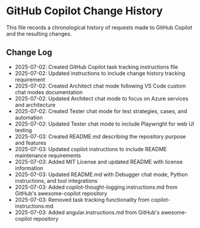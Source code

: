 # GitHub Copilot Change History

This file records a chronological history of requests made to GitHub Copilot and the resulting changes.

## Change Log

- 2025-07-02: Created GitHub Copilot task tracking instructions file
- 2025-07-02: Updated instructions to include change history tracking requirement
- 2025-07-02: Created Architect chat mode following VS Code custom chat modes documentation
- 2025-07-02: Updated Architect chat mode to focus on Azure services and architecture
- 2025-07-02: Created Tester chat mode for test strategies, cases, and automation
- 2025-07-02: Updated Tester chat mode to include Playwright for web UI testing
- 2025-07-03: Created README.md describing the repository purpose and features
- 2025-07-03: Updated copilot instructions to include README maintenance requirements
- 2025-07-03: Added MIT License and updated README with license information
- 2025-07-03: Updated README.md with Debugger chat mode, Python instructions, and tool integrations
- 2025-07-03: Added copilot-thought-logging.instructions.md from GitHub's awesome-copilot repository
- 2025-07-03: Removed task tracking functionality from copilot-instructions.md
- 2025-07-03: Added angular.instructions.md from GitHub's awesome-copilot repository
